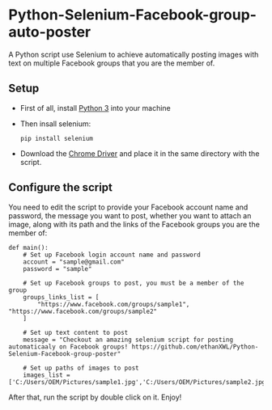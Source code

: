 # Python-Selenium-Facebook-group-auto-poster
A Python script use Selenium to achieve automatically posting images with text on multiple Facebook groups that you are the member of.

Setup
----------
 - First of all, install [Python 3](https://www.python.org/downloads/) into your machine
 
 - Then insall selenium:
   ```
   pip install selenium
   ```
 - Download the [Chrome Driver](http://chromedriver.chromium.org/downloads) and place it in the same directory with the script.
 
Configure the script
----------
You need to edit the script to provide your Facebook account name and password, the message you want to post, whether you want to attach an image, along with its path and the links of the Facebook groups you are the member of:
``` 
def main():
    # Set up Facebook login account name and password
    account = "sample@gmail.com"
    password = "sample"

    # Set up Facebook groups to post, you must be a member of the group
    groups_links_list = [
        "https://www.facebook.com/groups/sample1", "https://www.facebook.com/groups/sample2"
    ]

    # Set up text content to post
    message = "Checkout an amazing selenium script for posting automaticaaly on Facebook groups! https://github.com/ethanXWL/Python-Selenium-Facebook-group-poster"

    # Set up paths of images to post
    images_list = ['C:/Users/OEM/Pictures/sample1.jpg','C:/Users/OEM/Pictures/sample2.jpg']
 ```
 
After that, run the script by double click on it. Enjoy!

